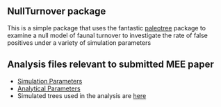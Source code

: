 ## NullTurnover package

This is a simple package that uses the fantastic [paleotree](https://github.com/dwbapst/paleotree) package to examine a null model of faunal turnover to investigate the rate of false positives under a variety of simulation parameters


## Analysis files relevant to submitted MEE paper

*  [Simulation Parameters](/Analysis_MEE_Manuscript/Analysis_MEE_manuscript_simulation_params_1000_trees.html)
*  [Analytical Parameters](/Analysis_MEE_Manuscript/Analysis_MEE_manuscript_analytical_params_1000_trees.html)
*  Simulated trees used in the analysis are [here](/Analysis_MEE_Manuscript/ThousandTrees.RDS)

